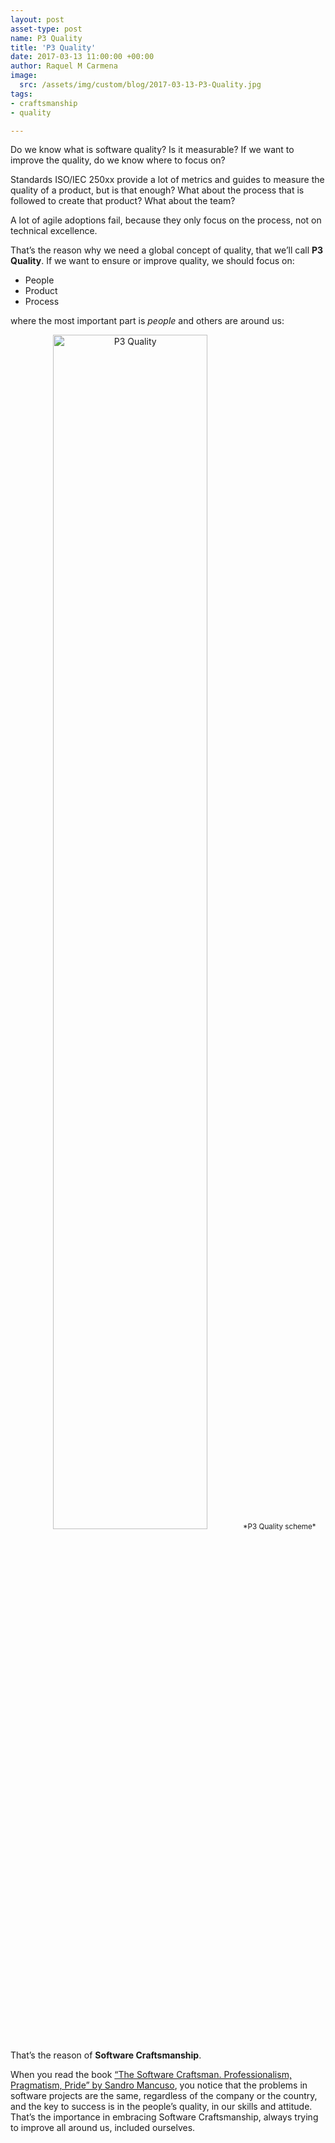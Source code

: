 ```yaml
---
layout: post
asset-type: post
name: P3 Quality
title: 'P3 Quality'
date: 2017-03-13 11:00:00 +00:00
author: Raquel M Carmena
image:
  src: /assets/img/custom/blog/2017-03-13-P3-Quality.jpg
tags:
- craftsmanship
- quality

---
```

Do we know what is software quality? Is it measurable? If we want to improve the quality, do we know where to focus on?

Standards ISO/IEC 250xx provide a lot of metrics and guides to measure the quality of a product, but is that enough? What about the process that is followed to create that product? What about the team?

A lot of agile adoptions fail, because they only focus on the process, not on technical excellence.

That’s the reason why we need a global concept of quality, that we’ll call **P3 Quality**. If we want to ensure or improve quality, we should focus on:

* People
* Product
* Process

where the most important part is _people_ and others are around us:

<center>
<img src="{{site.baseurl}}/assets/img/custom/blog/2017-03-13-P3-Quality/P3-Quality.jpg" alt="P3 Quality" class="img img-responsive" width="70%"/>
<small>*P3 Quality scheme*</small>
</center>

That’s the reason of **Software Craftsmanship**.

When you read the book <a href="https://www.goodreads.com/book/show/23215733-the-software-craftsman" target="_blank">“The Software Craftsman. Professionalism, Pragmatism, Pride” by Sandro Mancuso</a>, you notice that the problems in software projects are the same, regardless of the company or the country, and the key to success is in the people’s quality, in our skills and attitude. That’s the importance in embracing Software Craftsmanship, always trying to improve all around us, included ourselves.
